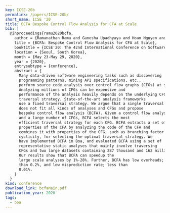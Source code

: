 ```yaml
---
key: ICSE-20b
permalink: /papers/ICSE-20b/
short_name: ICSE '20
title: BCFA Bespoke Control Flow Analysis for CFA at Scale
bib: |
  @inproceedings{ramu2020bcfa,
    author = {Ramanathan Ramu and Ganesha Upadhyaya and Hoan Nguyen and Hridesh Rajan},
    title = {BCFA: Bespoke Control Flow Analysis for CFA at Scale},
    booktitle = {ICSE'20: The 42nd International Conference on Software Engineering},
    location = {Seoul, South Korea},
    month = {May 23-May 29, 2020},
    year = {2020},
    entrysubtype = {conference},
    abstract = {
      Many data-driven software engineering tasks such as discovering
      programming patterns, mining API specifications, etc.,
      perform source code analysis over control flow graphs (CFGs) at scale.
      Analyzing millions of CFGs can be expensive and
      performance of the analysis heavily depends on the underlying CFG
      traversal strategy. State-of-the-art analysis frameworks
      use a fixed traversal strategy. We argue that a single traversal strategy
      does not fit all kinds of analyses and CFGs and propose
      bespoke control flow analysis (BCFA). Given a control flow analysis (CFA)
      and a large number of CFGs, BCFA selects the most
      efficient traversal strategy for each CFG. BCFA extracts a set of
      properties of the CFA by analyzing the code of the CFA and
      combines it with properties of the CFG, such as branching factor and
      cyclicity, for selecting the optimal traversal strategy. We
      have implemented BCFA in Boa, and evaluated BCFA using a set of
      representative static analyses that mainly involve traversing
      CFGs and two large datasets containing 287 thousand and 162 million CFGs.
      Our results show that BCFA can speedup the
      large scale analyses by 1%-28%. Further, BCFA has low overheads; less
      than 0.2%, and low misprediction rate; less than
      0.01%.
    }
  }
kind: conference
download_link: bcfaMain.pdf
publication_year: 2020
tags:
  - boa
---
```

